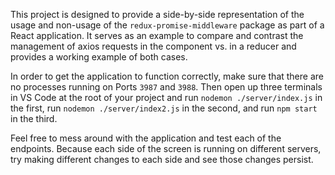 This project is designed to provide a side-by-side representation of the usage and non-usage of the `redux-promise-middleware` package as part of a React application. It serves as an example to compare and contrast the management of axios requests in the component vs. in a reducer and provides a working example of both cases.

In order to get the application to function correctly, make sure that there are no processes running on Ports `3987` and `3988`. Then open up three terminals in VS Code at the root of your project and run `nodemon ./server/index.js` in the first, run `nodemon ./server/index2.js` in the second, and run `npm start` in the third.

Feel free to mess around with the application and test each of the endpoints. Because each side of the screen is running on different servers, try making different changes to each side and see those changes persist.